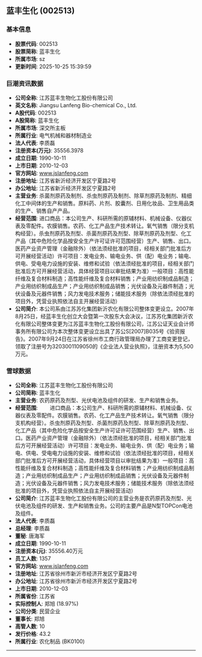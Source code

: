 ## 蓝丰生化 (002513)

### 基本信息

- **股票代码**: 002513
- **股票简称**: 蓝丰生化
- **所属市场**: sz
- **更新时间**: 2025-10-25 15:39:59

### 巨潮资讯数据

- **公司全称**: 江苏蓝丰生物化工股份有限公司
- **英文名称**: Jiangsu Lanfeng Bio-chemical Co., Ltd.
- **A股代码**: 002513
- **A股简称**: 蓝丰生化
- **所属市场**: 深交所主板
- **所属行业**: 电气机械和器材制造业
- **法人代表**: 李质磊
- **注册资本(万元)**: 35556.3978
- **成立日期**: 1990-10-11
- **上市日期**: 2010-12-03
- **官方网站**: www.jslanfeng.com
- **注册地址**: 江苏省新沂经济开发区宁夏路2号
- **办公地址**: 江苏省新沂经济开发区宁夏路2号
- **主营业务**: 杀菌剂原药及制剂、杀虫剂原药及制剂、除草剂原药及制剂、精细化工中间体的生产和销售。原料药、片剂、胶囊剂、日用化妆品、卫生用品类的生产、销售自产产品。
- **经营范围**: 进口商品：本公司生产、科研所需的原辅材料、机械设备、仪器仪表及零配件。农膜销售。农药、化工产品生产技术转让。氧气销售（限分支机构经营）。杀虫剂原药及剂型、杀菌剂原药及剂型、除草剂原药及剂型、化工产品（其中危险化学品按安全生产许可证许可范围经营）生产、销售、出口。医药产业资产管理（金融除外）（依法须经批准的项目，经相关部门批准后方可开展经营活动）许可项目：发电业务、输电业务、供（配）电业务；输电、供电、受电电力设施的安装、维修和试验（依法须经批准的项目，经相关部门批准后方可开展经营活动，具体经营项目以审批结果为准）一般项目：高性能纤维及复合材料制造；高性能纤维及复合材料销售；产业用纺织制成品制造；产业用纺织制成品生产；产业用纺织制成品销售；光伏设备及元器件制造；光伏设备及元器件销售；风力发电技术服务；储能技术服务（除依法须经批准的项目外，凭营业执照依法自主开展经营活动）
- **公司简介**: 本公司系由江苏苏化集团新沂农化有限公司整体变更设立。2007年8月25日，经蓝丰生化创立大会暨第一次股东大会决议，江苏苏化集团新沂农化有限公司整体变更为江苏蓝丰生物化工股份有限公司，江苏公证天业会计师事务所有限公司为本次整体变更设立出具了苏公S[2007]B035号《验资报告》。2007年9月24日在江苏省徐州市工商行政管理局办理了工商变更登记，领取了注册号为3203001109050的《企业法人营业执照》，注册资本为5,500万元。

### 雪球数据

- **公司全称**: 江苏蓝丰生物化工股份有限公司
- **公司简称**: 蓝丰生化
- **主营业务**: 农药原药及剂型、光伏电池及组件的研发、生产和销售业务。
- **经营范围**: 　　进口商品：本公司生产、科研所需的原辅材料、机械设备、仪器仪表及零配件。农膜销售。农药、化工产品生产技术转让。氧气销售（限分支机构经营）。杀虫剂原药及剂型、杀菌剂原药及剂型、除草剂原药及剂型、化工产品（其中危险化学品按安全生产许可证许可范围经营）生产、销售、出口。医药产业资产管理（金融除外）（依法须经批准的项目，经相关部门批准后方可开展经营活动）许可项目：发电业务、输电业务、供（配）电业务；输电、供电、受电电力设施的安装、维修和试验（依法须经批准的项目，经相关部门批准后方可开展经营活动，具体经营项目以审批结果为准）一般项目：高性能纤维及复合材料制造；高性能纤维及复合材料销售；产业用纺织制成品制造；产业用纺织制成品生产；产业用纺织制成品销售；光伏设备及元器件制造；光伏设备及元器件销售；风力发电技术服务；储能技术服务（除依法须经批准的项目外，凭营业执照依法自主开展经营活动）
- **公司简介**: 江苏蓝丰生物化工股份有限公司的主营业务是农药原药及剂型、光伏电池及组件的研发、生产和销售业务。公司的主要产品是N型TOPCon电池及组件。
- **法人代表**: 李质磊
- **总经理**: 李质磊
- **董秘**: 唐海军
- **成立日期**: 1990-10-11
- **注册资本(元)**: 35556.40万元
- **员工人数**: 1357
- **官方网站**: www.jslanfeng.com
- **注册地址**: 江苏省徐州市新沂市经济开发区宁夏路2号
- **办公地址**: 江苏省徐州市新沂市经济开发区宁夏路2号
- **上市日期**: 2010-12-03
- **所属省份**: 江苏省
- **实际控制人**: 郑旭 (18.97%)
- **公司分类**: 民营企业
- **董事长**: 郑旭
- **高管人数**: 10
- **发行价格**: 43.2
- **所属行业**: 农化制品 (BK0100)

---